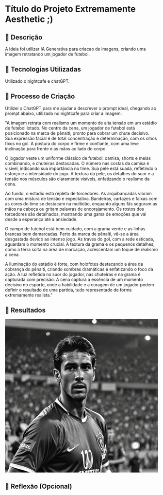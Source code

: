 # Título do Projeto Extremamente Aesthetic ;)

## 📒 Descrição

A ideia foi utilizar IA Generativa para criacao de imagens, criando uma imagem retratando um jogador de futebol.

## 🤖 Tecnologias Utilizadas

Utilizado o nightcafe e chatGPT.

## 🧐 Processo de Criação

Utilizei o ChatGPT para me ajudar a descrever o prompt ideal, chegando ao prompt abaixo, utilizado no nightcafe para criar a imagem:

"A imagem retrata com realismo um momento de alta tensão em um estádio de futebol lotado. No centro da cena, um jogador de futebol está posicionado na marca de pênalti, pronto para cobrar um chute decisivo. Sua expressão facial é de total concentração e determinação, com os olhos fixos no gol. A postura do corpo é firme e confiante, com uma leve inclinação para frente e as mãos ao lado do corpo.

O jogador veste um uniforme clássico de futebol: camisa, shorts e meias combinando, e chuteiras destacadas. O número nas costas da camisa é visível, indicando sua importância no time. Sua pele está suada, refletindo o esforço e a intensidade do jogo. A textura da pele, os detalhes do suor e a tensão nos músculos são claramente visíveis, enfatizando o realismo da cena.

Ao fundo, o estádio está repleto de torcedores. As arquibancadas vibram com uma mistura de tensão e expectativa. Bandeiras, cartazes e faixas com as cores do time se destacam na multidão, enquanto alguns fãs seguram as mãos na cabeça ou gritam palavras de encorajamento. Os rostos dos torcedores são detalhados, mostrando uma gama de emoções que vai desde a esperança até a ansiedade.

O campo de futebol está bem cuidado, com a grama verde e as linhas brancas bem demarcadas. Perto da marca de pênalti, vê-se a área desgastada devido ao intenso jogo. As traves do gol, com a rede esticada, aguardam o momento crucial. A textura da grama e os pequenos detalhes, como a terra solta na área de marcação, acrescentam um toque de realismo à cena.

A iluminação do estádio é forte, com holofotes destacando a área da cobrança do pênalti, criando sombras dramáticas e enfatizando o foco da ação. A luz refletida no suor do jogador, nas chuteiras e na grama é capturada com precisão. A cena captura a essência de um momento decisivo no esporte, onde a habilidade e a coragem de um jogador podem definir o resultado de uma partida, tudo representado de forma extremamente realista."

## 🚀 Resultados

![Imagem gerada pela I.A.](https://raw.githubusercontent.com/Ailson7/lab-natty-or-not/main/imagem_ia.webp)

## 💭 Reflexão (Opcional)
